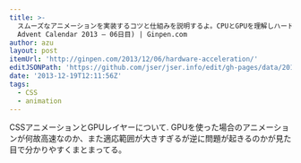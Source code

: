 ```yaml
---
title: >-
  スムーズなアニメーションを実装するコツと仕組みを説明するよ。CPUとGPUを理解しハードウェアアクセラレーションを駆使するのだ!(Frontrend
  Advent Calendar 2013 – 06日目) | Ginpen.com
author: azu
layout: post
itemUrl: 'http://ginpen.com/2013/12/06/hardware-acceleration/'
editJSONPath: 'https://github.com/jser/jser.info/edit/gh-pages/data/2013/12/index.json'
date: '2013-12-19T12:11:56Z'
tags:
  - CSS
  - animation
---
```

CSSアニメーションとGPUレイヤーについて.
GPUを使った場合のアニメーションが何故高速なのか、また適応範囲が大きすぎるが逆に問題が起きるのかが見た目で分かりやすくまとまってる。
